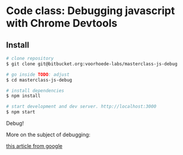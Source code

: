 # Code class: Debugging javascript with Chrome Devtools

## Install

```sh
# clone repository
$ git clone git@bitbucket.org:voorhoede-labs/masterclass-js-debug

# go inside TODO: adjust
$ cd masterclass-js-debug

# install dependencies
$ npm install

# start development and dev server. http://localhost:3000
$ npm start
```

Debug!

More on the subject of debugging:

[this article from google](https://developers.google.com/web/tools/chrome-devtools/javascript/add-breakpoints)
